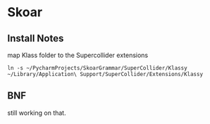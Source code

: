 Skoar
=====



Install Notes
-------------

map Klass folder to the Supercollider extensions

    ln -s ~/PycharmProjects/SkoarGrammar/SuperCollider/Klassy ~/Library/Application\ Support/SuperCollider/Extensions/Klassy


BNF
---

still working on that.